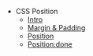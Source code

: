 - CSS Position
  - [Intro](./Intro.md "CSS Position")
  - [Margin & Padding](./Margin_Padding.md)
  - [Position](./Position.md)
  - [Position:done](./position_done.md)
